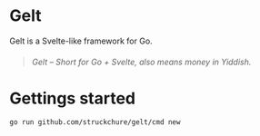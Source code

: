 # Gelt

Gelt is a Svelte-like framework for Go.

> ###### _Gelt – Short for Go + Svelte, also means money in Yiddish._

# Gettings started

```sh
go run github.com/struckchure/gelt/cmd new
```
